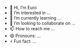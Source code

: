 - 👋 Hi, I’m Euro
- 👀 I’m interested in ...
- 🌱 I’m currently learning ...
- 💞️ I’m looking to collaborate on ...
- 📫 How to reach me ...
- 😄 Pronouns: ...
- ⚡ Fun fact: ...

<!---
EuroChocolateCake/EuroChocolateCake is a ✨ special ✨ repository because its `README.md` (this file) appears on your GitHub profile.
You can click the Preview link to take a look at your changes.
--->
